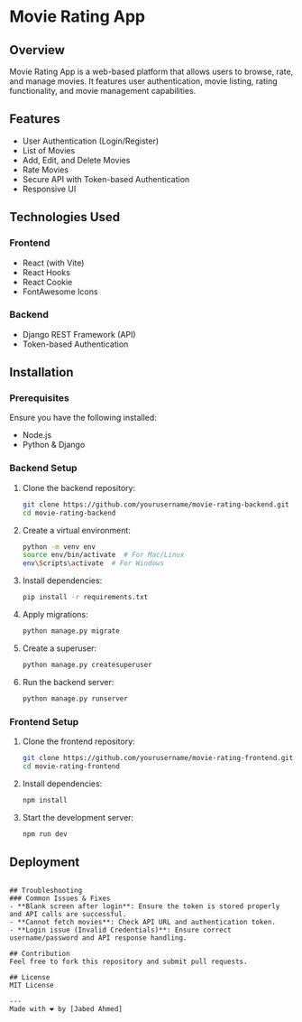 # Movie Rating App

## Overview
Movie Rating App is a web-based platform that allows users to browse, rate, and manage movies. It features user authentication, movie listing, rating functionality, and movie management capabilities.

## Features
- User Authentication (Login/Register)
- List of Movies
- Add, Edit, and Delete Movies
- Rate Movies
- Secure API with Token-based Authentication
- Responsive UI

## Technologies Used
### Frontend
- React (with Vite)
- React Hooks
- React Cookie
- FontAwesome Icons

### Backend
- Django REST Framework (API)
- Token-based Authentication

## Installation
### Prerequisites
Ensure you have the following installed:
- Node.js
- Python & Django

### Backend Setup
1. Clone the backend repository:
   ```bash
   git clone https://github.com/yourusername/movie-rating-backend.git
   cd movie-rating-backend
   ```
2. Create a virtual environment:
   ```bash
   python -m venv env
   source env/bin/activate  # For Mac/Linux
   env\Scripts\activate  # For Windows
   ```
3. Install dependencies:
   ```bash
   pip install -r requirements.txt
   ```
4. Apply migrations:
   ```bash
   python manage.py migrate
   ```
5. Create a superuser:
   ```bash
   python manage.py createsuperuser
   ```
6. Run the backend server:
   ```bash
   python manage.py runserver
   ```

### Frontend Setup
1. Clone the frontend repository:
   ```bash
   git clone https://github.com/yourusername/movie-rating-frontend.git
   cd movie-rating-frontend
   ```
2. Install dependencies:
   ```bash
   npm install
   ```
3. Start the development server:
   ```bash
   npm run dev
   ```

## Deployment

```

## Troubleshooting
### Common Issues & Fixes
- **Blank screen after login**: Ensure the token is stored properly and API calls are successful.
- **Cannot fetch movies**: Check API URL and authentication token.
- **Login issue (Invalid Credentials)**: Ensure correct username/password and API response handling.

## Contribution
Feel free to fork this repository and submit pull requests.

## License
MIT License

---
Made with ❤️ by [Jabed Ahmed]

